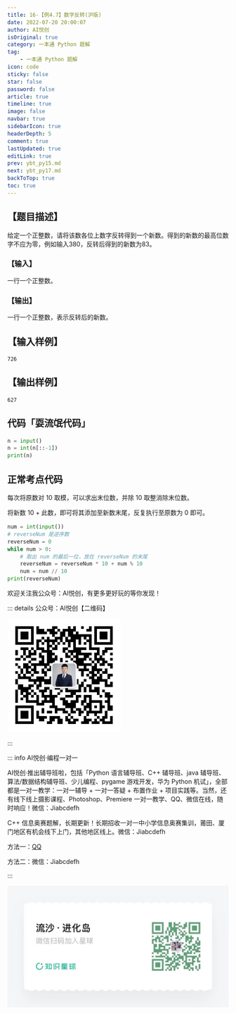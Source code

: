 ```yaml
---
title: 16-【例4.7】数字反转(沪版)
date: 2022-07-20 20:00:07
author: AI悦创
isOriginal: true
category: 一本通 Python 题解
tag:
    - 一本通 Python 题解
icon: code
sticky: false
star: false
password: false
article: true
timeline: true
image: false
navbar: true
sidebarIcon: true
headerDepth: 5
comment: true
lastUpdated: true
editLink: true
prev: ybt_py15.md
next: ybt_py17.md
backToTop: true
toc: true
---
```


## 【题目描述】

给定一个正整数，请将该数各位上数字反转得到一个新数。得到的新数的最高位数字不应为零，例如输入380，反转后得到的新数为83。

### 【输入】

一行一个正整数。

### 【输出】

一行一个正整数，表示反转后的新数。

## 【输入样例】

```
726
```

## 【输出样例】

```
627 
```

## 代码「耍流氓代码」

```python
n = input()
n = int(n[::-1])
print(n)
```

## 正常考点代码

每次将原数对 10 取模，可以求出末位数，并除 10 取整消除末位数。

将新数 10 + 此数，即可将其添加至新数末尾，反复执行至原数为 0 即可。

```python
num = int(input())
# reverseNum 是逆序数
reverseNum = 0
while num > 0:
    # 取出 num 的最后一位，放在 reverseNum 的末尾
    reverseNum = reverseNum * 10 + num % 10
    num = num // 10
print(reverseNum)
```



欢迎关注我公众号：AI悦创，有更多更好玩的等你发现！

::: details 公众号：AI悦创【二维码】

![](/gzh.jpg)

:::

::: info AI悦创·编程一对一

AI悦创·推出辅导班啦，包括「Python 语言辅导班、C++ 辅导班、java 辅导班、算法/数据结构辅导班、少儿编程、pygame 游戏开发，华为 Python 机试」，全部都是一对一教学：一对一辅导 + 一对一答疑 + 布置作业 + 项目实践等。当然，还有线下线上摄影课程、Photoshop、Premiere 一对一教学、QQ、微信在线，随时响应！微信：Jiabcdefh

C++ 信息奥赛题解，长期更新！长期招收一对一中小学信息奥赛集训，莆田、厦门地区有机会线下上门，其他地区线上。微信：Jiabcdefh

方法一：[QQ](http://wpa.qq.com/msgrd?v=3&uin=1432803776&site=qq&menu=yes)

方法二：微信：Jiabcdefh

:::

![](/zsxq.jpg)





